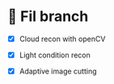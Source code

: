 # :unicorn: Fil branch

- [x] Cloud recon with openCV

- [x] Light condition recon 

- [x] Adaptive image cutting

